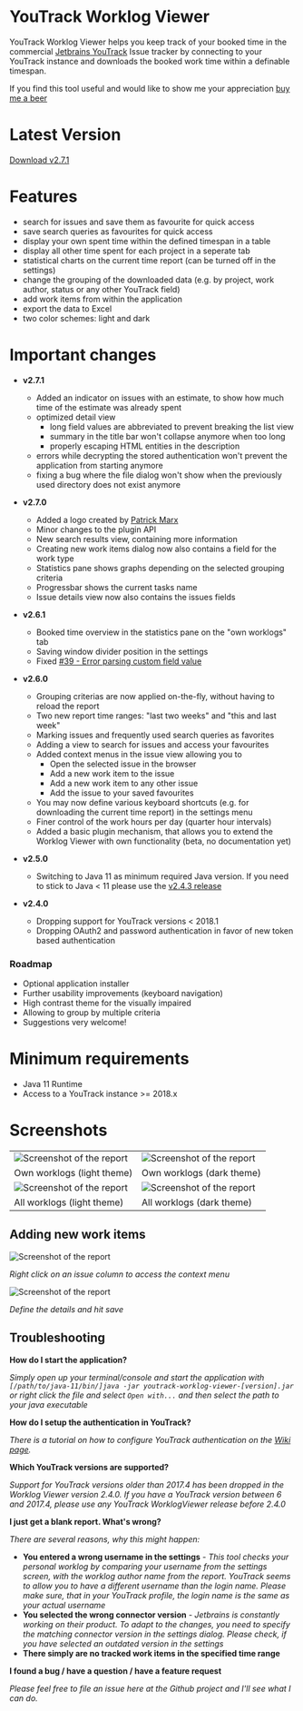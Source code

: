 YouTrack Worklog Viewer
=======================
YouTrack Worklog Viewer helps you keep track of your booked time in the commercial [Jetbrains YouTrack](https://www.jetbrains.com/youtrack/) Issue tracker 
by connecting to your YouTrack  instance and downloads the booked work time within a definable timespan. 

If you find this tool useful and would like to show me your appreciation [buy me a beer](https://www.paypal.me/patrickbrandes)

# Latest Version

[Download v2.7.1](https://github.com/pbauerochse/youtrack-worklog-viewer/releases/tag/2.7.1)

# Features

* search for issues and save them as favourite for quick access
* save search queries as favourites for quick access
* display your own spent time within the defined timespan in a table
* display all other time spent for each project in a seperate tab
* statistical charts on the current time report (can be turned off in the settings)
* change the grouping of the downloaded data (e.g. by project, work author, status or any other YouTrack field)
* add work items from within the application
* export the data to Excel
* two color schemes: light and dark

# Important changes
* **v2.7.1**
  * Added an indicator on issues with an estimate, to show how much time of the estimate was already spent
  * optimized detail view
    * long field values are abbreviated to prevent breaking the list view
    * summary in the title bar won't collapse anymore when too long
    * properly escaping HTML entities in the description
  * errors while decrypting the stored authentication won't prevent the application from starting anymore
  * fixing a bug where the file dialog won't show when the previously used directory does not exist anymore 

* **v2.7.0**  
  * Added a logo created by [Patrick Marx](https://twitter.com/ptrckmrx)
  * Minor changes to the plugin API
  * New search results view, containing more information
  * Creating new work items dialog now also contains a field for the work type
  * Statistics pane shows graphs depending on the selected grouping criteria
  * Progressbar shows the current tasks name
  * Issue details view now also contains the issues fields

* **v2.6.1**
  * Booked time overview in the statistics pane on the "own worklogs" tab
  * Saving window divider position in the settings
  * Fixed [#39 - Error parsing custom field value](https://github.com/pbauerochse/youtrack-worklog-viewer/issues/39)

* **v2.6.0**
  * Grouping criterias are now applied on-the-fly, without having to reload the report
  * Two new report time ranges: "last two weeks" and "this and last week"
  * Marking issues and frequently used search queries as favorites
  * Adding a view to search for issues and access your favourites
  * Added context menus in the issue view allowing you to
       * Open the selected issue in the browser
       * Add a new work item to the issue
       * Add a new work item to any other issue
       * Add the issue to your saved favourites
  * You may now define various keyboard shortcuts (e.g. for downloading the current time report) in the settings menu
  * Finer control of the work hours per day (quarter hour intervals)  
  * Added a basic plugin mechanism, that allows you to extend the Worklog Viewer with own functionality (beta, no documentation yet)
* **v2.5.0**
  * Switching to Java 11 as minimum required Java version. If you need to stick to Java < 11 please use the [v2.4.3 release](https://github.com/pbauerochse/youtrack-worklog-viewer/releases/tag/2.4.3) 
* **v2.4.0**
  * Dropping support for YouTrack versions < 2018.1
  * Dropping OAuth2 and password authentication in favor of new token based authentication
  
### Roadmap
  * Optional application installer
  * Further usability improvements (keyboard navigation)
  * High contrast theme for the visually impaired
  * Allowing to group by multiple criteria
  * Suggestions very welcome!

# Minimum requirements

* Java 11 Runtime
* Access to a YouTrack instance >= 2018.x
 
# Screenshots

| |  |
|:---|:---|
| ![Screenshot of the report](https://raw.githubusercontent.com/pbauerochse/youtrack-worklog-viewer/master/docs/screenshots/own-worklogs-bright.png) | ![Screenshot of the report](https://raw.githubusercontent.com/pbauerochse/youtrack-worklog-viewer/master/docs/screenshots/own-worklogs-dark.png) |
| Own worklogs (light theme) | Own worklogs (dark theme)|
| ![Screenshot of the report](https://raw.githubusercontent.com/pbauerochse/youtrack-worklog-viewer/master/docs/screenshots/all-worklogs-bright.png) | ![Screenshot of the report](https://raw.githubusercontent.com/pbauerochse/youtrack-worklog-viewer/master/docs/screenshots/all-worklogs-dark.png) |
| All worklogs (light theme) | All worklogs (dark theme)|

## Adding new work items
![Screenshot of the report](https://raw.githubusercontent.com/pbauerochse/youtrack-worklog-viewer/master/docs/screenshots/add-work-item/context-menu.png)

*Right click on an issue column to access the context menu*

![Screenshot of the report](https://raw.githubusercontent.com/pbauerochse/youtrack-worklog-viewer/master/docs/screenshots/add-work-item/add-work-item-screen.png)

*Define the details and hit save*

## Troubleshooting

**How do I start the application?**

*Simply open up your terminal/console and start the application with `[/path/to/java-11/bin/]java -jar youtrack-worklog-viewer-[version].jar` or right click the file and select `Open with...` and then select the path to your java executable*

**How do I setup the authentication in YouTrack?**

*There is a tutorial on how to configure YouTrack authentication on the [Wiki page](https://github.com/pbauerochse/youtrack-worklog-viewer/wiki/Authentication-with-YouTrack).*

**Which YouTrack versions are supported?**

*Support for YouTrack versions older than 2017.4 has been dropped in the Worklog Viewer version 2.4.0. If you have a YouTrack version between 6 and 2017.4, please use any YouTrack WorklogViewer release before 2.4.0*

**I just get a blank report. What's wrong?**

*There are several reasons, why this might happen:*

* **You entered a wrong username in the settings** - *This tool checks your personal worklog by comparing your username from the settings screen, with the worklog author name from the report. YouTrack seems to allow you to have a different username than the login name. Please make sure, that in your YouTrack profile, the login name is the same as your actual username*
* **You selected the wrong connector version** - *Jetbrains is constantly working on their product. To adapt to the changes, you need to specify the matching connector version in the settings dialog. Please check, if you have selected an outdated version in the settings*
* **There simply are no tracked work items in the specified time range**

**I found a bug / have a question / have a feature request**

*Please feel free to file an issue here at the Github project and I'll see what I can do.*